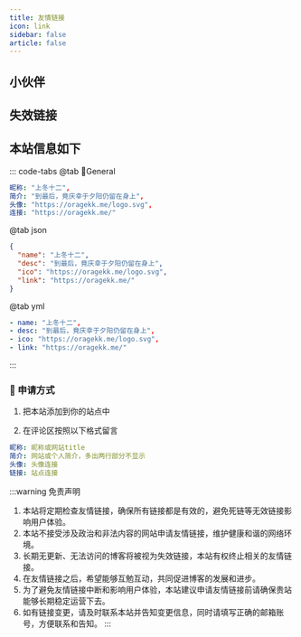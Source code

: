 ```yaml
---
title: 友情链接
icon: link
sidebar: false
article: false
---
```


## 小伙伴

<MyCoverLink type="friend"/>
<script setup lang="ts">
import MyCoverLink from "@MyCoverLink";
</script>

## 失效链接
<MyCoverLink type="invalid"/>

## 本站信息如下

::: code-tabs
@tab 🌴General

```yml
昵称: "上冬十二",
简介: "到最后，竟庆幸于夕阳仍留在身上",
头像: "https://oragekk.me/logo.svg",
连接: "https://oragekk.me/"
```

@tab json

```json
{
  "name": "上冬十二",
  "desc": "到最后，竟庆幸于夕阳仍留在身上",
  "ico": "https://oragekk.me/logo.svg",
  "link": "https://oragekk.me/"
}
```
@tab yml

```yml
- name: "上冬十二",
- desc: "到最后，竟庆幸于夕阳仍留在身上",
- ico: "https://oragekk.me/logo.svg",
- link: "https://oragekk.me/"
```

:::

### :lollipop: 申请方式

1. 把本站添加到你的站点中

2. 在评论区按照以下格式留言

```yml
昵称: 昵称或网站title
简介: 网站或个人简介，多出两行部分不显示
头像: 头像连接
链接: 站点连接
```


:::warning 免责声明

1. 本站将定期检查友情链接，确保所有链接都是有效的，避免死链等无效链接影响用户体验。
2. 本站不接受涉及政治和非法内容的网站申请友情链接，维护健康和谐的网络环境。
3. 长期无更新、无法访问的博客将被视为失效链接，本站有权终止相关的友情链接。
4. 在友情链接之后，希望能够互勉互动，共同促进博客的发展和进步。
5. 为了避免友情链接中断和影响用户体验，本站建议申请友情链接前请确保贵站能够长期稳定运营下去。
6. 如有链接变更，请及时联系本站并告知变更信息，同时请填写正确的邮箱账号，方便联系和告知。
:::
